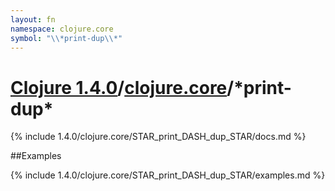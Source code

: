 ```yaml
---
layout: fn
namespace: clojure.core
symbol: "\\*print-dup\\*"
---
```


# [Clojure 1.4.0](../../)/[clojure.core](../)/\*print-dup\*

{% include 1.4.0/clojure.core/STAR_print_DASH_dup_STAR/docs.md %}

##Examples

{% include 1.4.0/clojure.core/STAR_print_DASH_dup_STAR/examples.md %}

